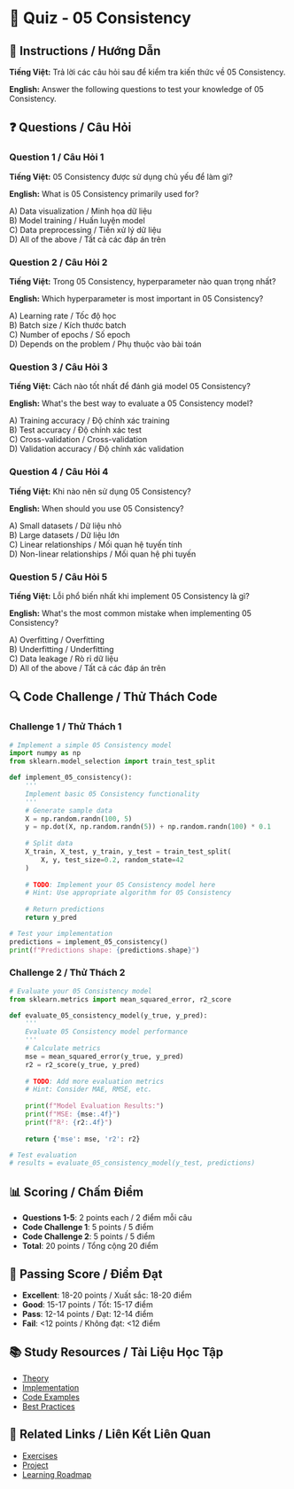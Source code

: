 # 🧠 Quiz - 05 Consistency

## 📝 Instructions / Hướng Dẫn

**Tiếng Việt:** Trả lời các câu hỏi sau để kiểm tra kiến thức về 05 Consistency.

**English:** Answer the following questions to test your knowledge of 05 Consistency.

## ❓ Questions / Câu Hỏi

### Question 1 / Câu Hỏi 1
**Tiếng Việt:** 05 Consistency được sử dụng chủ yếu để làm gì?

**English:** What is 05 Consistency primarily used for?

A) Data visualization / Minh họa dữ liệu  
B) Model training / Huấn luyện model  
C) Data preprocessing / Tiền xử lý dữ liệu  
D) All of the above / Tất cả các đáp án trên

### Question 2 / Câu Hỏi 2
**Tiếng Việt:** Trong 05 Consistency, hyperparameter nào quan trọng nhất?

**English:** Which hyperparameter is most important in 05 Consistency?

A) Learning rate / Tốc độ học  
B) Batch size / Kích thước batch  
C) Number of epochs / Số epoch  
D) Depends on the problem / Phụ thuộc vào bài toán

### Question 3 / Câu Hỏi 3
**Tiếng Việt:** Cách nào tốt nhất để đánh giá model 05 Consistency?

**English:** What's the best way to evaluate a 05 Consistency model?

A) Training accuracy / Độ chính xác training  
B) Test accuracy / Độ chính xác test  
C) Cross-validation / Cross-validation  
D) Validation accuracy / Độ chính xác validation

### Question 4 / Câu Hỏi 4
**Tiếng Việt:** Khi nào nên sử dụng 05 Consistency?

**English:** When should you use 05 Consistency?

A) Small datasets / Dữ liệu nhỏ  
B) Large datasets / Dữ liệu lớn  
C) Linear relationships / Mối quan hệ tuyến tính  
D) Non-linear relationships / Mối quan hệ phi tuyến

### Question 5 / Câu Hỏi 5
**Tiếng Việt:** Lỗi phổ biến nhất khi implement 05 Consistency là gì?

**English:** What's the most common mistake when implementing 05 Consistency?

A) Overfitting / Overfitting  
B) Underfitting / Underfitting  
C) Data leakage / Rò rỉ dữ liệu  
D) All of the above / Tất cả các đáp án trên

## 🔍 Code Challenge / Thử Thách Code

### Challenge 1 / Thử Thách 1
```python
# Implement a simple 05 Consistency model
import numpy as np
from sklearn.model_selection import train_test_split

def implement_05_consistency():
    '''
    Implement basic 05 Consistency functionality
    '''
    # Generate sample data
    X = np.random.randn(100, 5)
    y = np.dot(X, np.random.randn(5)) + np.random.randn(100) * 0.1
    
    # Split data
    X_train, X_test, y_train, y_test = train_test_split(
        X, y, test_size=0.2, random_state=42
    )
    
    # TODO: Implement your 05 Consistency model here
    # Hint: Use appropriate algorithm for 05 Consistency
    
    # Return predictions
    return y_pred

# Test your implementation
predictions = implement_05_consistency()
print(f"Predictions shape: {predictions.shape}")
```

### Challenge 2 / Thử Thách 2
```python
# Evaluate your 05 Consistency model
from sklearn.metrics import mean_squared_error, r2_score

def evaluate_05_consistency_model(y_true, y_pred):
    '''
    Evaluate 05 Consistency model performance
    '''
    # Calculate metrics
    mse = mean_squared_error(y_true, y_pred)
    r2 = r2_score(y_true, y_pred)
    
    # TODO: Add more evaluation metrics
    # Hint: Consider MAE, RMSE, etc.
    
    print(f"Model Evaluation Results:")
    print(f"MSE: {mse:.4f}")
    print(f"R²: {r2:.4f}")
    
    return {'mse': mse, 'r2': r2}

# Test evaluation
# results = evaluate_05_consistency_model(y_test, predictions)
```

## 📊 Scoring / Chấm Điểm

- **Questions 1-5**: 2 points each / 2 điểm mỗi câu
- **Code Challenge 1**: 5 points / 5 điểm
- **Code Challenge 2**: 5 points / 5 điểm
- **Total**: 20 points / Tổng cộng 20 điểm

## 🎯 Passing Score / Điểm Đạt

- **Excellent**: 18-20 points / Xuất sắc: 18-20 điểm
- **Good**: 15-17 points / Tốt: 15-17 điểm  
- **Pass**: 12-14 points / Đạt: 12-14 điểm
- **Fail**: <12 points / Không đạt: <12 điểm

## 📚 Study Resources / Tài Liệu Học Tập

- [Theory](./THEORY_05_consistency.md)
- [Implementation](./IMPLEMENTATION_05_consistency.md)
- [Code Examples](./CODE_EXAMPLES_05_consistency.md)
- [Best Practices](./BEST_PRACTICES_05_consistency.md)

## 🔗 Related Links / Liên Kết Liên Quan

- [Exercises](./EXERCISES_05_consistency.md)
- [Project](./PROJECT_05_consistency.md)
- [Learning Roadmap](./LEARNING_ROADMAP_05_consistency.md)
